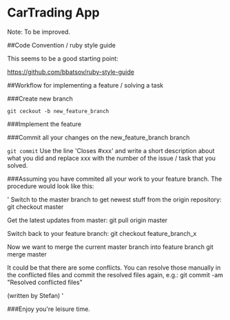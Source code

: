 CarTrading App
==============

Note: To be improved.


##Code Convention / ruby style guide

This seems to be a good starting point: 

https://github.com/bbatsov/ruby-style-guide

##Workflow for implementing a feature / solving a task

###Create new branch

`
git ceckout -b new_feature_branch
`

###Implement the feature

###Commit all your changes on the new_feature_branch branch

`
git commit
`
Use the  line 'Closes #xxx' and write a short description about what you did and
replace xxx with the number of the issue / task that you solved.



###Assuming you have commited all your work to your feature branch. 
The procedure would look like this:

'
Switch to the master branch to get newest stuff from the origin repository: git checkout master

Get the latest updates from master: git pull origin master

Switch back to your feature branch: git checkout feature_branch_x

Now we want to merge the current master branch into feature branch git merge master

It could be that there are some conflicts. You can resolve those manually in the conflicted files and commit the resolved files again, e.g.: git commit -am "Resolved conflicted files"

(written by Stefan)
'

###Enjoy you're leisure time.
